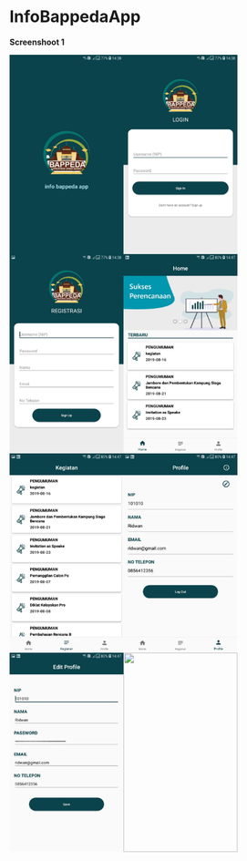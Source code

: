 # InfoBappedaApp



<p><b>Screenshoot 1</b></p>

<img align="left" src="Screenshoot/1.jpg" width="200" height="350">
<img align="left" src="Screenshoot/2.jpg" width="200" height="350">
<img align="left" src="Screenshoot/3.jpg" width="200" height="350">
<img align="left" src="Screenshoot/4.jpg" width="200" height="350">
<br>
<br><br><br><br><br><br><br><br><br><br><br><br><br><br>
<img align="left" src="Screenshoot/5.jpg" width="200" height="350">
<img align="left" src="Screenshoot/6.jpg" width="200" height="350">
<img align="left" src="Screenshoot/7.jpg" width="200" height="350">
<br>
<br><br><br><br><br><br><br><br><br><br><br><br><br><br>

<img align="left" src="Screenshoot/8.jpg" width="200" height="350">
